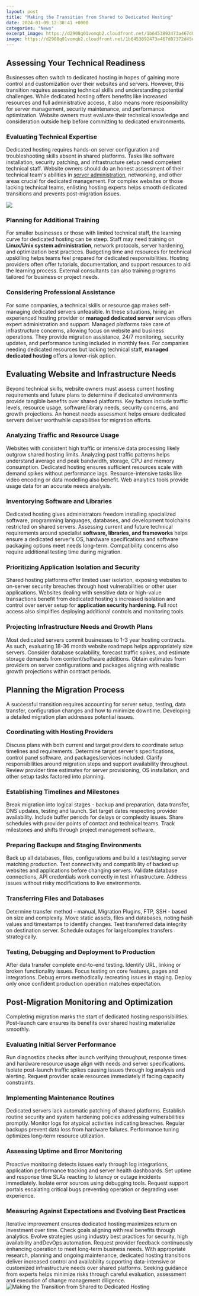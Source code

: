```yaml
---
layout: post
title: "Making the Transition from Shared to Dedicated Hosting"
date: 2024-01-09 12:38:41 +0000
categories: "News"
excerpt_image: https://d2908q01vomqb2.cloudfront.net/1b6453892473a467d07372d45eb05abc2031647a/2022/06/22/3-2.png
image: https://d2908q01vomqb2.cloudfront.net/1b6453892473a467d07372d45eb05abc2031647a/2022/06/22/3-2.png
---
```


## Assessing Your Technical Readiness
Businesses often switch to dedicated hosting in hopes of gaining more control and customization over their websites and servers. However, this transition requires assessing technical skills and understanding potential challenges. While dedicated hosting offers benefits like increased resources and full administrative access, it also means more responsibility for server management, security maintenance, and performance optimization. Website owners must evaluate their technical knowledge and consideration outside help before committing to dedicated environments.
### Evaluating Technical Expertise 
Dedicated hosting requires hands-on server configuration and troubleshooting skills absent in shared platforms. Tasks like software installation, security patching, and infrastructure setup need competent technical staff. Website owners should do an honest assessment of their technical team's abilities in [ server administration](https://store.fi.io.vn/chihuahuas-christmas-lights-funny-xmas-dog-lover-104-chihuahua-dog), networking, and other areas crucial for dedicated management. For complex websites or those lacking technical teams, enlisting hosting experts helps smooth dedicated transitions and prevents post-migration issues.

![](https://monsterhost.com/wp-content/uploads/2019/10/Shared-vs-Dedicated-server.jpg)
### Planning for Additional Training
For smaller businesses or those with limited technical staff, the learning curve for dedicated hosting can be steep. Staff may need training on **Linux/Unix system administration**, network protocols, server hardening, and optimization best practices. Budgeting time and resources for technical upskilling helps teams feel prepared for dedicated responsibilities. Hosting providers often offer tutorials, documentation, and support resources to aid the learning process. External consultants can also training programs tailored for business or project needs.  
### Considering Professional Assistance
For some companies, a technical skills or resource gap makes self-managing dedicated servers unfeasible. In these situations, hiring an experienced hosting provider or **managed dedicated server** services offers expert administration and support. Managed platforms take care of infrastructure concerns, allowing focus on website and business operations. They provide migration assistance, 24/7 monitoring, security updates, and performance tuning included in monthly fees. For companies needing dedicated resources but lacking technical staff, **managed dedicated hosting** offers a lower-risk option.
## Evaluating Website and Infrastructure Needs
Beyond technical skills, website owners must assess current hosting requirements and future plans to determine if dedicated environments provide tangible benefits over shared platforms. Key factors include traffic levels, resource usage, software/library needs, security concerns, and growth projections. An honest needs assessment helps ensure dedicated servers deliver worthwhile capabilities for migration efforts.
### Analyzing Traffic and Resource Usage
Websites with consistent high traffic or intensive data processing likely outgrow shared hosting limits. Analyzing past traffic patterns helps understand average and peak bandwidth, storage, CPU and memory consumption. Dedicated hosting ensures sufficient resources scale with demand spikes without performance lags. Resource-intensive tasks like video encoding or data modelling also benefit. Web analytics tools provide usage data for an accurate needs analysis.
### Inventorying Software and Libraries
Dedicated hosting gives administrators freedom installing specialized software, programming languages, databases, and development toolchains restricted on shared servers. Assessing current and future technical requirements around specialist **software, libraries, and frameworks** helps ensure a dedicated server's OS, hardware specifications and software packaging options meet needs long-term. Compatibility concerns also require additional testing time during migration. 
### Prioritizing Application Isolation and Security  
Shared hosting platforms offer limited user isolation, exposing websites to on-server security breaches through host vulnerabilities or other user applications. Websites dealing with sensitive data or high-value transactions benefit from dedicated hosting's increased isolation and control over server setup for **application security hardening**. Full root access also simplifies deploying additional controls and monitoring tools.
### Projecting Infrastructure Needs and Growth Plans   
Most dedicated servers commit businesses to 1-3 year hosting contracts. As such, evaluating 18-36 month website roadmaps helps appropriately size servers. Consider database scalability, forecast traffic spikes, and estimate storage demands from content/software additions. Obtain estimates from providers on server configurations and packages aligning with realistic growth projections within contract periods.
## Planning the Migration Process
A successful transition requires accounting for server setup, testing, data transfer, configuration changes and how to minimize downtime. Developing a detailed migration plan addresses potential issues.
### Coordinating with Hosting Providers 
Discuss plans with both current and target providers to coordinate setup timelines and requirements. Determine target server's specifications, control panel software, and packages/services included. Clarify responsibilities around migration steps and support availability throughout. Review provider time estimates for server provisioning, OS installation, and other setup tasks factored into planning.
### Establishing Timelines and Milestones
Break migration into logical stages - backup and preparation, data transfer, DNS updates, testing and launch. Set target dates respecting provider availability. Include buffer periods for delays or complexity issues. Share schedules with provider points of contact and technical teams. Track milestones and shifts through project management software.
### Preparing Backups and Staging Environments  
Back up all databases, files, configurations and build a test/staging server matching production. Test connectivity and compatibility of backed up websites and applications before changing servers. Validate database connections, API credentials work correctly in test infrastructure. Address issues without risky modifications to live environments. 
### Transferring Files and Databases  
Determine transfer method - manual, Migration Plugins, FTP, SSH - based on size and complexity. Move static assets, files and databases, noting hash values and timestamps to identify changes. Test transferred data integrity on destination server. Schedule outages for large/complex transfers strategically.
### Testing, Debugging and Deployment to Production
After data transfer complete end-to-end testing. Identify URL, linking or broken functionality issues. Focus testing on core features, pages and integrations. Debug errors methodically recreating issues in staging. Deploy only once confident production operation matches expectation. 
## Post-Migration Monitoring and Optimization
Completing migration marks the start of dedicated hosting responsibilities. Post-launch care ensures its benefits over shared hosting materialize smoothly.
### Evaluating Initial Server Performance  
Run diagnostics checks after launch verifying throughput, response times and hardware resource usage align with needs and server specifications. Isolate post-launch traffic spikes causing issues through log analysis and alerting. Request provider scale resources immediately if facing capacity constraints.  
### Implementing Maintenance Routines  
Dedicated servers lack automatic patching of shared platforms. Establish routine security and system hardening policies addressing vulnerabilities promptly. Monitor logs for atypical activities indicating breaches. Regular backups prevent data loss from hardware failures. Performance tuning optimizes long-term resource utilization.  
### Assessing Uptime and Error Monitoring  
Proactive monitoring detects issues early through log integrations, application performance tracking and server health dashboards. Set uptime and response time SLAs reacting to latency or outage incidents immediately. Isolate error sources using debugging tools. Request support portals escalating critical bugs preventing operation or degrading user experience.
### Measuring Against Expectations and Evolving Best Practices   
Iterative improvement ensures dedicated hosting maximizes return on investment over time. Check goals aligning with real benefits through analytics. Evolve strategies using industry best practices for security, high availability andDevOps automation. Request provider feedback continuously enhancing operation to meet long-term business needs.
With appropriate research, planning and ongoing maintenance, dedicated hosting transitions deliver increased control and availability supporting data-intensive or customized infrastructure needs over shared platforms. Seeking guidance from experts helps minimize risks through careful evaluation, assessment and execution of change management diligence.
![Making the Transition from Shared to Dedicated Hosting](https://d2908q01vomqb2.cloudfront.net/1b6453892473a467d07372d45eb05abc2031647a/2022/06/22/3-2.png)